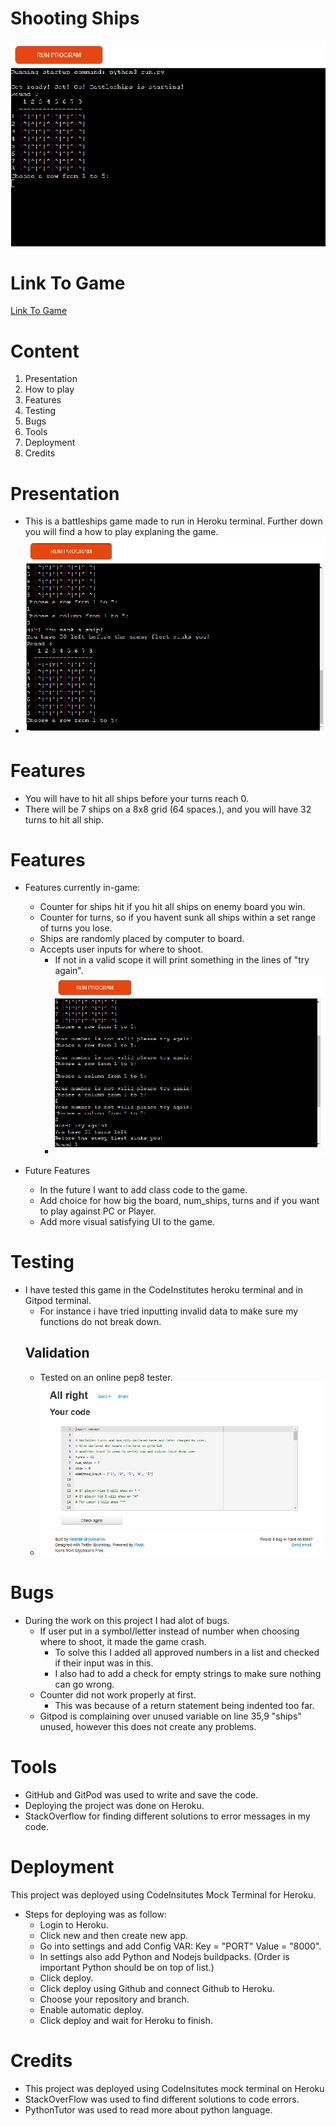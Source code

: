 # Shooting Ships

![picture of game](./assets/images/readme_images/start.png)

# Link To Game

<a href="https://shooting-ships.herokuapp.com/" target="_blank" rel="noopener">Link To Game</a>

# Content

1. Presentation
2. How to play
3. Features
4. Testing
5. Bugs
6. Tools
7. Deployment
8. Credits

# Presentation
* This is a battleships game made to run in Heroku terminal. Further down you will find a how to play explaning the game.
* ![picture of terminal](./assets/images/readme_images/terminal.png)

# Features
* You will have to hit all ships before your turns reach 0.
* There will be 7 ships on a 8x8 grid (64 spaces.), and you will have 32 turns to hit all ship.

# Features
* Features currently in-game:
    * Counter for ships hit if you hit all ships on enemy board you win.
    * Counter for turns, so if you havent sunk all ships within a set range of turns you lose.
    * Ships are randomly placed by computer to board.
    * Accepts user inputs for where to shoot.
        * If not in a valid scope it will print something in the lines of "try again".
        * ![picture of non-valid input](./assets/images/readme_images/non_valid.png)

* Future Features
    * In the future I want to add class code to the game.
    * Add choice for how big the board, num_ships, turns and if you want to play against PC or Player.
    * Add more visual satisfying UI to the game.

# Testing
* I have tested this game in the CodeInstitutes heroku terminal and in Gitpod terminal.
    * For instance i have tried inputting invalid data to make sure my functions do not break down.
    ## Validation
    * Tested on an online pep8 tester.
    * ![picture of pep8 validation](./assets/images/readme_images/pep.jpg)

# Bugs
* During the work on this project I had alot of bugs.
    * If user put in a symbol/letter instead of number when choosing where to shoot, it made the game crash.
        * To solve this I added all approved numbers in a list and checked if their input was in this.
        * I also had to add a check for empty strings to make sure nothing can go wrong.
    * Counter did not work properly at first.
        * This was because of a return statement being indented too far.
    * Gitpod is complaining over unused variable on line 35,9 "ships" unused, however this does not create any problems.

# Tools
* GitHub and GitPod was used to write and save the code.
* Deploying the project was done on Heroku.
* StackOverflow for finding different solutions to error messages in my code.

# Deployment
This project was deployed using CodeInsitutes Mock Terminal for Heroku.
* Steps for deploying was as follow:
    * Login to Heroku.
    * Click new and then create new app.
    * Go into settings and add Config VAR: Key = "PORT" Value = "8000".
    * In settings also add Python and Nodejs buildpacks. (Order is important Python should be on top of list.)
    * Click deploy.
    * Click deploy using Github and connect Github to Heroku.
    * Choose your repository and branch.
    * Enable automatic deploy.
    * Click deploy and wait for Heroku to finish.

# Credits
* This project was deployed using CodeInsitutes mock terminal on Heroku
* StackOverFlow was used to find different solutions to code errors.
* PythonTutor was used to read more about python language.